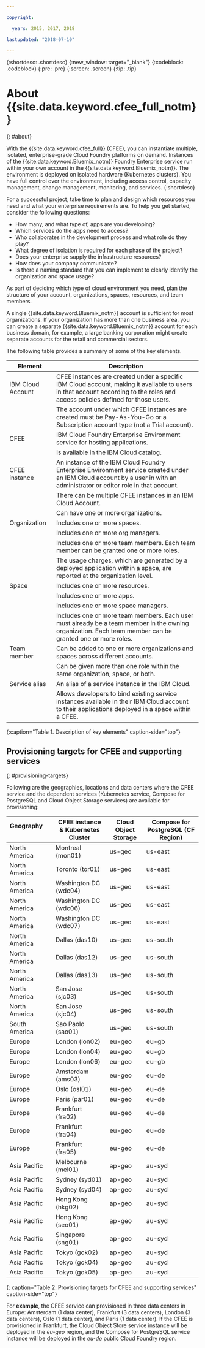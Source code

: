```yaml
---

copyright:

  years: 2015, 2017, 2018

lastupdated: "2018-07-10"

---
```


{:shortdesc: .shortdesc}
{:new_window: target="_blank"}
{:codeblock: .codeblock}
{:pre: .pre}
{:screen: .screen}
{:tip: .tip}

# About {{site.data.keyword.cfee_full_notm}}
{: #about}

With the {{site.data.keyword.cfee_full}} (CFEE), you can instantiate multiple, isolated, enterprise-grade Cloud Foundry platforms on demand. Instances of the {{site.data.keyword.Bluemix_notm}} Foundry Enterprise service run within your own account in the {{site.data.keyword.Bluemix_notm}}. The environment is deployed on isolated hardware (Kubernetes clusters). You have full control over the environment, including access control, capacity management, change management, monitoring, and services.
{:shortdesc}

For a successful project, take time to plan and design which resources you need and what your enterprise requirements are. To help you get started, consider the following questions:

* How many, and what type of, apps are you developing?
* Which services do the apps need to access?
* Who collaborates in the development process and what role do they play?
* What degree of isolation is required for each phase of the project?
* Does your enterprise supply the infrastructure resources?
* How does your company communicate?
* Is there a naming standard that you can implement to clearly identify the organization and space usage?

As part of deciding which type of cloud environment you need, plan the structure of your account, organizations, spaces, resources, and team members.

A single {{site.data.keyword.Bluemix_notm}} account is sufficient for most organizations. If your organization has more than one business area, you can create a separate {{site.data.keyword.Bluemix_notm}} account for each business domain, for example, a large banking corporation might create separate accounts for the retail and commercial sectors.

The following table provides a summary of some of the key elements.

| Element   | Description |
|-----------|---------------|
| IBM Cloud Account | CFEE instances are created under a specific IBM Cloud account, making it available to users in that account according to the roles and access policies defined for those users. |
|| The account under which CFEE instances are created must be Pay-As-You-Go or a Subscription account type (not a Trial account).  |
| CFEE | IBM Cloud Foundry Enterprise Environment service for hosting applications. |
|| Is available in the IBM Cloud catalog. |
| CFEE instance | An instance of the IBM Cloud Foundry Enterprise Environment service created under an IBM Cloud account by a user in with an administrator or editor role in that account. |
|| There can be multiple CFEE instances in an IBM Cloud Account. |
|| Can have one or more organizations. |
| Organization | Includes one or more spaces. |
|| Includes one or more org managers. |
|| Includes one or more team members. Each team member can be granted one or more roles. |
|| The usage charges, which are generated by a deployed application within a space, are reported at the organization level. |
| Space | Includes one or more resources. |
|| Includes one or more apps. |
|| Includes one or more space managers. |
|| Includes one or more team members. Each user must already be a team member in the owning organization. Each team member can be granted one or more roles. |
| Team member | Can be added to one or more organizations and spaces across different accounts. |
|| Can be given more than one role within the same organization, space, or both. |
| Service alias | An alias of a service instance in the IBM Cloud. |
|| Allows developers to bind existing service instances available in their IBM Cloud account to their applications deployed in a space within a CFEE.|
{:caption="Table 1. Description of key elements" caption-side="top"}

## Provisioning targets for CFEE and supporting services
{: #provisioning-targets}

Following are the geographies, locations and data centers where the CFEE service and the dependent services (Kubernetes service, Compose for PostgreSQL and Cloud Object Storage services) are available for provisioning:

|  **Geography** &nbsp; &nbsp; &nbsp; &nbsp; &nbsp; &nbsp; &nbsp; &nbsp; &nbsp; &nbsp; &nbsp; &nbsp;| **CFEE instance & Kubernetes Cluster** | **Cloud Object Storage** | **Compose for PostgreSQL (CF Region)** |
|----------------------------------------|-------------------|-------------------|-------------------|
|North America | Montreal (mon01) | us-geo | us-east |
|North America | Toronto (tor01) | us-geo| us-east |
|North America | Washington DC (wdc04) | us-geo | us-east |
|North America | Washington DC (wdc06) | us-geo | us-east | 
|North America | Washington DC (wdc07) | us-geo | us-east |
|North America | Dallas (das10) | us-geo | us-south |
|North America | Dallas (das12) | us-geo | us-south |
|North America | Dallas (das13) | us-geo |us-south |
|North America | San Jose (sjc03) | us-geo | us-south |
|North America | San Jose (sjc04) | us-geo | us-south |
|South America &nbsp; &nbsp;| Sao Paolo (sao01) |  us-geo | us-south |
|Europe | London (lon02) | eu-geo | eu-gb |
|Europe | London (lon04) | eu-geo | eu-gb |
|Europe | London (lon06) | eu-geo | eu-gb | 
|Europe | Amsterdam (ams03) | eu-geo | eu-de |
|Europe | Oslo (osl01) |eu-geo | eu-de | 
|Europe | Paris (par01) | eu-geo | eu-de |
|Europe | Frankfurt (fra02) | eu-geo | eu-de |
|Europe | Frankfurt (fra04) | eu-geo | eu-de | 
|Europe | Frankfurt (fra05) |  eu-geo | eu-de |
|Asia Pacific | Melbourne (mel01) | ap-geo | au-syd |
|Asia Pacific | Sydney (syd01) | ap-geo | au-syd |
|Asia Pacific | Sydney (syd04) | ap-geo | au-syd | 
|Asia Pacific | Hong Kong (hkg02) | ap-geo | au-syd |
|Asia Pacific | Hong Kong (seo01) | ap-geo | au-syd |
|Asia Pacific | Singapore (sng01) | ap-geo | au-syd |
|Asia Pacific | Tokyo (gok02) | ap-geo | au-syd |
|Asia Pacific | Tokyo (gok04) | ap-geo | au-syd |
|Asia Pacific | Tokyo (gok05) | ap-geo | au-syd |

{: caption="Table 2. Provisioning targets for CFEE and supporting services" caption-side="top"}



For **example**, the CFEE service can provisioned in three data centers in Europe: Amsterdam (1 data center), Frankfurt (3 data centers), London (3 data centers), Oslo (1 data center), and Paris (1 data center). If the CFEE is provisioned in Frankfurt, the Cloud Object Store service instance will be deployed in the _eu-geo_ region, and the Compose for PostgreSQL service instance will be deployed in the _eu-de_ public Cloud Foundry region.

